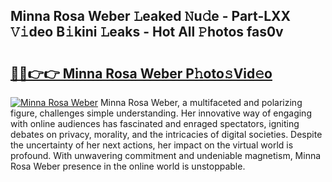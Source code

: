 ## Minna Rosa Weber 𝙻eaked 𝙽u𝚍e - Part-LXX 𝚅𝚒deo B𝚒kini 𝙻eaks - Hot All 𝙿hotos fas0v

# <h2><a href="http://ld0n6h.urlbe.top/?page=Minna+Rosa+Weber">🔗🔗👉👉 Minna Rosa Weber P𝚑oto𝚜Vid𝚎o</a></h2>

[![Minna Rosa Weber](https://i.imgur.com/eBuTRDB.gif)](http://ld0n6h.urlbe.top/?page=Minna+Rosa+Weber)
Minna Rosa Weber, a multifaceted and polarizing figure, challenges simple understanding. Her innovative way of engaging with online audiences has fascinated and enraged spectators, igniting debates on privacy, morality, and the intricacies of digital societies. Despite the uncertainty of her next actions, her impact on the virtual world is profound. With unwavering commitment and undeniable magnetism, Minna Rosa Weber presence in the online world is unstoppable.
